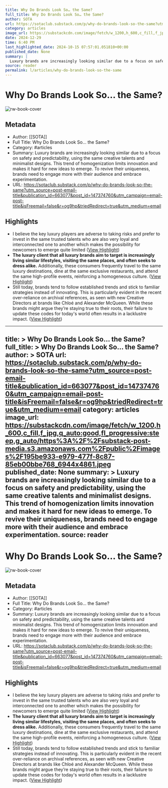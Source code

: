 ```yaml
---
title: Why Do Brands Look So… the Same?
full_title: Why Do Brands Look So… the Same?
author: SOTA
url: https://sotaclub.substack.com/p/why-do-brands-look-so-the-same?utm_source=post-email-title&publication_id=663077&post_id=147374760&utm_campaign=email-post-title&isFreemail=false&r=og9hp&triedRedirect=true&utm_medium=email
category: articles
image_url: https://substackcdn.com/image/fetch/w_1200,h_600,c_fill,f_jpg,q_auto:good,fl_progressive:steep,g_auto/https%3A%2F%2Fsubstack-post-media.s3.amazonaws.com%2Fpublic%2Fimages%2F195be933-e979-477f-8c87-85eb00bbe768_6944x4861.jpeg
date: 2024-12-29
time: 6:40 PM
last_highlighted_date: 2024-10-15 07:57:01.051810+00:00
published_date: None
summary: |
  Luxury brands are increasingly looking similar due to a focus on safety and predictability, using the same creative talents and minimalist designs. This trend of homogenization limits innovation and makes it hard for new ideas to emerge. To revive their uniqueness, brands need to engage more with their audience and embrace experimentation.
source: reader
permalink: l/articles/why-do-brands-look-so-the-same
---
```

# Why Do Brands Look So… the Same?

![rw-book-cover](https://substackcdn.com/image/fetch/w_1200,h_600,c_fill,f_jpg,q_auto:good,fl_progressive:steep,g_auto/https%3A%2F%2Fsubstack-post-media.s3.amazonaws.com%2Fpublic%2Fimages%2F195be933-e979-477f-8c87-85eb00bbe768_6944x4861.jpeg)

## Metadata
- Author: [[SOTA]]
- Full Title: Why Do Brands Look So… the Same?
- Category: #articles
- Summary: Luxury brands are increasingly looking similar due to a focus on safety and predictability, using the same creative talents and minimalist designs. This trend of homogenization limits innovation and makes it hard for new ideas to emerge. To revive their uniqueness, brands need to engage more with their audience and embrace experimentation.
- URL: https://sotaclub.substack.com/p/why-do-brands-look-so-the-same?utm_source=post-email-title&publication_id=663077&post_id=147374760&utm_campaign=email-post-title&isFreemail=false&r=og9hp&triedRedirect=true&utm_medium=email

## Highlights
- I believe the key luxury players are adverse to taking risks and prefer to invest in the same trusted talents who are also very loyal and interconnected one to another which makes the possibility for newcomers to emerge quite limited ([View Highlight](https://read.readwise.io/read/01ja7jtcar0h97f10j9xp4qhwh))
- **The luxury client that all luxury brands aim to target is increasingly living similar lifestyles, visiting the same places, and often seeks to dress alike.** Additionally, these consumers frequently travel to the same luxury destinations, dine at the same exclusive restaurants, and attend the same high-profile events, reinforcing a homogeneous culture. ([View Highlight](https://read.readwise.io/read/01ja7jv4wgbp67vs3ym9eskqw7))
- Still today, brands tend to follow established trends and stick to familiar strategies instead of innovating. This is particularly evident in the recent over-reliance on archival references, as seen with new Creative Directors at brands like Chloé and Alexander McQueen. While these brands might argue they’re staying true to their roots, their failure to update these codes for today's world often results in a lacklustre impact. ([View Highlight](https://read.readwise.io/read/01ja7jw8zz14qf1k0nxqvyvpmr))


---
title: >
  Why Do Brands Look So… the Same?
full_title: >
  Why Do Brands Look So… the Same?
author: >
  SOTA
url: https://sotaclub.substack.com/p/why-do-brands-look-so-the-same?utm_source=post-email-title&publication_id=663077&post_id=147374760&utm_campaign=email-post-title&isFreemail=false&r=og9hp&triedRedirect=true&utm_medium=email
category: articles
image_url: https://substackcdn.com/image/fetch/w_1200,h_600,c_fill,f_jpg,q_auto:good,fl_progressive:steep,g_auto/https%3A%2F%2Fsubstack-post-media.s3.amazonaws.com%2Fpublic%2Fimages%2F195be933-e979-477f-8c87-85eb00bbe768_6944x4861.jpeg
published_date: None
summary: >
  Luxury brands are increasingly looking similar due to a focus on safety and predictability, using the same creative talents and minimalist designs. This trend of homogenization limits innovation and makes it hard for new ideas to emerge. To revive their uniqueness, brands need to engage more with their audience and embrace experimentation.
source: reader
---
# Why Do Brands Look So… the Same?

![rw-book-cover](https://substackcdn.com/image/fetch/w_1200,h_600,c_fill,f_jpg,q_auto:good,fl_progressive:steep,g_auto/https%3A%2F%2Fsubstack-post-media.s3.amazonaws.com%2Fpublic%2Fimages%2F195be933-e979-477f-8c87-85eb00bbe768_6944x4861.jpeg)

## Metadata
- Author: [[SOTA]]
- Full Title: Why Do Brands Look So… the Same?
- Category: #articles
- Summary: Luxury brands are increasingly looking similar due to a focus on safety and predictability, using the same creative talents and minimalist designs. This trend of homogenization limits innovation and makes it hard for new ideas to emerge. To revive their uniqueness, brands need to engage more with their audience and embrace experimentation.
- URL: https://sotaclub.substack.com/p/why-do-brands-look-so-the-same?utm_source=post-email-title&publication_id=663077&post_id=147374760&utm_campaign=email-post-title&isFreemail=false&r=og9hp&triedRedirect=true&utm_medium=email

## Highlights
- I believe the key luxury players are adverse to taking risks and prefer to invest in the same trusted talents who are also very loyal and interconnected one to another which makes the possibility for newcomers to emerge quite limited ([View Highlight](https://read.readwise.io/read/01ja7jtcar0h97f10j9xp4qhwh))
- **The luxury client that all luxury brands aim to target is increasingly living similar lifestyles, visiting the same places, and often seeks to dress alike.** Additionally, these consumers frequently travel to the same luxury destinations, dine at the same exclusive restaurants, and attend the same high-profile events, reinforcing a homogeneous culture. ([View Highlight](https://read.readwise.io/read/01ja7jv4wgbp67vs3ym9eskqw7))
- Still today, brands tend to follow established trends and stick to familiar strategies instead of innovating. This is particularly evident in the recent over-reliance on archival references, as seen with new Creative Directors at brands like Chloé and Alexander McQueen. While these brands might argue they’re staying true to their roots, their failure to update these codes for today's world often results in a lacklustre impact. ([View Highlight](https://read.readwise.io/read/01ja7jw8zz14qf1k0nxqvyvpmr))


